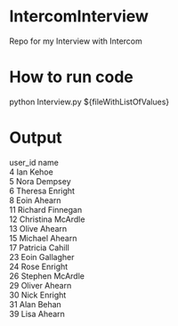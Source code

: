 # IntercomInterview
Repo for my Interview with Intercom

# How to run code
python Interview.py ${fileWithListOfValues}

# Output
user_id		name  
4 		Ian Kehoe  
5 		Nora Dempsey  
6 		Theresa Enright  
8 		Eoin Ahearn  
11 		Richard Finnegan  
12 		Christina McArdle  
13 		Olive Ahearn  
15 		Michael Ahearn  
17 		Patricia Cahill  
23 		Eoin Gallagher  
24 		Rose Enright  
26 		Stephen McArdle  
29 		Oliver Ahearn  
30 		Nick Enright  
31 		Alan Behan  
39 		Lisa Ahearn  
